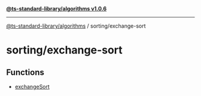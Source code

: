 [**@ts-standard-library/algorithms v1.0.6**](../../README.md)

***

[@ts-standard-library/algorithms](../../modules.md) / sorting/exchange-sort

# sorting/exchange-sort

## Functions

- [exchangeSort](functions/exchangeSort.md)
